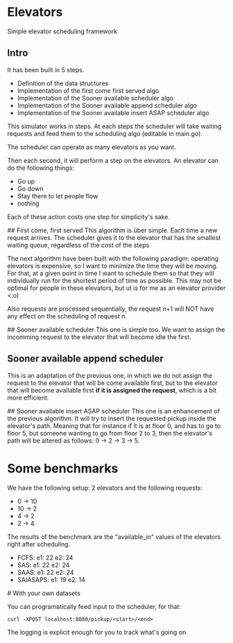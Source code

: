# Elevators

Simple elevator scheduling framework

## Intro
It has been built in 5 steps.

* Definition of the data structures
* Implementation of the first come first served algo
* Implementation of the Sooner available scheduler algo
* Implementation of the Sooner available append scheduler algo
* Implementation of the Sooner available insert ASAP scheduler algo

This simulator works in steps. At each steps the scheduler will take waiting requests
and feed them to the scheduling algo (editable in main.go).

The scheduler can operate as many elevators as you want.

Then each second, it will perform a step on the elevators. An elevator can do the following things:

* Go up
* Go down
* Stay there to let people flow
* nothing

Each of these action costs one step for simplicity's sake.

## First come, first served
This algorithm is über simple. Each time a new request arrives. The scheduler gives it
to the elevator that has the smallest waiting queue, regardless of the cost of the steps

The next algorithm have been built with the following paradigm: operating elevators is expensive, so
I want to minimize the time they will be moving. For that, at a given point in time I want to schedule
them so that they will individually run for the shortest period of time as possible. This may not
be optimal for people in these elevators, but ut is for me as an elevator provider <:o)

Also requests are processed sequentially, the request n+1 will NOT have any effect on the scheduling
of request n.

## Sooner available scheduler
This one is simple too. We want to assign the incomming request to the elevator that will become idle
the first.

## Sooner available append scheduler
This is an adaptation of the previous one, in which we do not assign the request to the elevator
that will be come available first, but to the elevator that will become available first **if it is
assigned the request**, which is a bit more efficient.

## Sooner available insert ASAP scheduler
This one is an enhancement of the previous algorithm. It will try to insert the requested pickup inside
the elevator's path. Meaning that for instance if it is at floor 0, and has to go to floor 5, but someone
wanting to go from floor 2 to 3, then the elevator's path will be altered as follows: 0 -> 2 -> 3 -> 5.

# Some benchmarks

We have the following setup: 2 elevators and the following requests:

* 0 -> 10
* 10 -> 2
* 4 -> 2
* 2 -> 4

The results of the benchmark are the "available_in" values of the elevators right after scheduling.

* FCFS: e1: 22 e2: 24
* SAS: e1: 22 e2: 24
* SAAS: e1: 22 e2: 24
* SAIASAPS: e1: 19 e2: 14

# With your own datasets

You can programatically feed input to the scheduler, for that:
```
curl -XPOST localhost:8080/pickup/<start>/<end>
```

The logging is explicit enough for you to track what's going on
